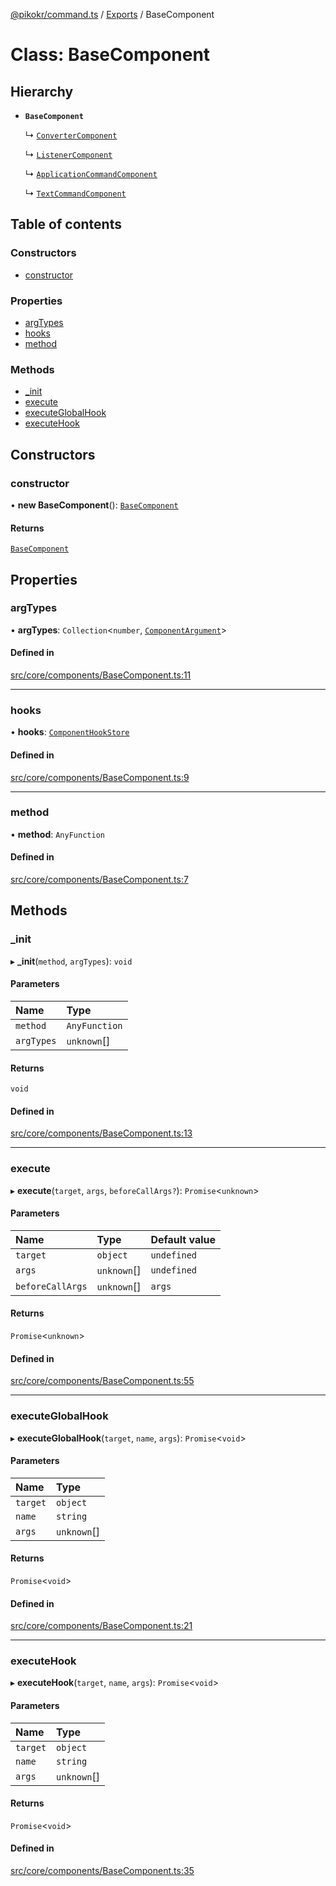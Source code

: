 [@pikokr/command.ts](../README.md) / [Exports](../modules.md) / BaseComponent

# Class: BaseComponent

## Hierarchy

- **`BaseComponent`**

  ↳ [`ConverterComponent`](ConverterComponent.md)

  ↳ [`ListenerComponent`](ListenerComponent.md)

  ↳ [`ApplicationCommandComponent`](ApplicationCommandComponent.md)

  ↳ [`TextCommandComponent`](TextCommandComponent.md)

## Table of contents

### Constructors

- [constructor](BaseComponent.md#constructor)

### Properties

- [argTypes](BaseComponent.md#argtypes)
- [hooks](BaseComponent.md#hooks)
- [method](BaseComponent.md#method)

### Methods

- [\_init](BaseComponent.md#_init)
- [execute](BaseComponent.md#execute)
- [executeGlobalHook](BaseComponent.md#executeglobalhook)
- [executeHook](BaseComponent.md#executehook)

## Constructors

### constructor

• **new BaseComponent**(): [`BaseComponent`](BaseComponent.md)

#### Returns

[`BaseComponent`](BaseComponent.md)

## Properties

### argTypes

• **argTypes**: `Collection`\<`number`, [`ComponentArgument`](ComponentArgument.md)\>

#### Defined in

[src/core/components/BaseComponent.ts:11](https://github.com/pikokr/command.ts/blob/7d0f15d/src/core/components/BaseComponent.ts#L11)

___

### hooks

• **hooks**: [`ComponentHookStore`](../modules.md#componenthookstore)

#### Defined in

[src/core/components/BaseComponent.ts:9](https://github.com/pikokr/command.ts/blob/7d0f15d/src/core/components/BaseComponent.ts#L9)

___

### method

• **method**: `AnyFunction`

#### Defined in

[src/core/components/BaseComponent.ts:7](https://github.com/pikokr/command.ts/blob/7d0f15d/src/core/components/BaseComponent.ts#L7)

## Methods

### \_init

▸ **_init**(`method`, `argTypes`): `void`

#### Parameters

| Name | Type |
| :------ | :------ |
| `method` | `AnyFunction` |
| `argTypes` | `unknown`[] |

#### Returns

`void`

#### Defined in

[src/core/components/BaseComponent.ts:13](https://github.com/pikokr/command.ts/blob/7d0f15d/src/core/components/BaseComponent.ts#L13)

___

### execute

▸ **execute**(`target`, `args`, `beforeCallArgs?`): `Promise`\<`unknown`\>

#### Parameters

| Name | Type | Default value |
| :------ | :------ | :------ |
| `target` | `object` | `undefined` |
| `args` | `unknown`[] | `undefined` |
| `beforeCallArgs` | `unknown`[] | `args` |

#### Returns

`Promise`\<`unknown`\>

#### Defined in

[src/core/components/BaseComponent.ts:55](https://github.com/pikokr/command.ts/blob/7d0f15d/src/core/components/BaseComponent.ts#L55)

___

### executeGlobalHook

▸ **executeGlobalHook**(`target`, `name`, `args`): `Promise`\<`void`\>

#### Parameters

| Name | Type |
| :------ | :------ |
| `target` | `object` |
| `name` | `string` |
| `args` | `unknown`[] |

#### Returns

`Promise`\<`void`\>

#### Defined in

[src/core/components/BaseComponent.ts:21](https://github.com/pikokr/command.ts/blob/7d0f15d/src/core/components/BaseComponent.ts#L21)

___

### executeHook

▸ **executeHook**(`target`, `name`, `args`): `Promise`\<`void`\>

#### Parameters

| Name | Type |
| :------ | :------ |
| `target` | `object` |
| `name` | `string` |
| `args` | `unknown`[] |

#### Returns

`Promise`\<`void`\>

#### Defined in

[src/core/components/BaseComponent.ts:35](https://github.com/pikokr/command.ts/blob/7d0f15d/src/core/components/BaseComponent.ts#L35)

